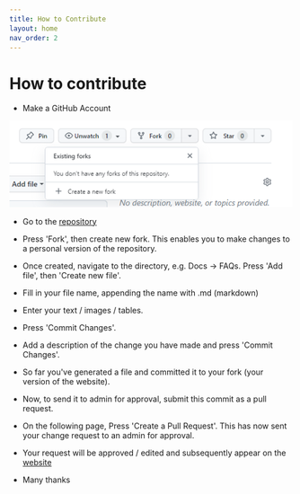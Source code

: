 ```yaml
---
title: How to Contribute
layout: home
nav_order: 2
---
```


# How to contribute

- Make a GitHub Account

![screenshot](./assets/screenshots/create_fork_screenshot.png)

- Go to the [repository](https://github.com/bjsilver/bag_wiki)
- Press 'Fork', then create new fork. This enables you to make changes to a personal version of the repository.
- Once created, navigate to the directory, e.g. Docs -> FAQs. Press 'Add file', then 'Create new file'.
- Fill in your file name, appending the name with .md (markdown)
- Enter your text / images / tables.
- Press 'Commit Changes'.
- Add a description of the change you have made and press 'Commit Changes'.
- So far you've generated a file and committed it to your fork (your version of the website).
- Now, to send it to admin for approval, submit this commit as a pull request.
- On the following page, Press 'Create a Pull Request'. This has now sent your change request to an admin for approval.
- Your request will be approved / edited and subsequently appear on the [website](https://bjsilver.github.io/bag_wiki/)

- Many thanks
